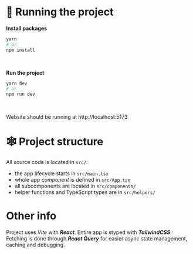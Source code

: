 # 🚀 Running the project 

**Install packages**
```bash
yarn
# or
npm install
```

<br>

**Run the project**
```bash
yarn dev
# or
npm run dev
```
<br>

Website should be running at http://localhost:5173

# 🕸️ Project structure
All source code is located in `src/`:
- the app lifecycle starts in `src/main.tsx`
- whole app _component_ is defined in `src/App.tsx`
- all subcomponents are located in `src/components/`
- helper functions and TypeScript types are in `src/helpers/`

# Other info
Project uses _Vite_ with **_React_**. Entire app is styped with **_TailwindCSS_**. Fetching is done through **_React Query_** for easier async state management, caching and debugging.